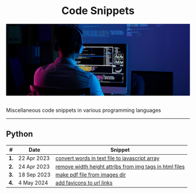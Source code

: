 <div align="center">
  <h1>Code Snippets</h1>
  <img src="banner.jpg" align="center"/>
  <br/><br/>
</div>

Miscellaneous code snippets in various programming languages

---

## Python

| # | Date| Snippet |
| ----------- | ----------- | ----------- |
| **1.** | 22 Apr 2023 | [convert words in text file to javascript array](https://github.com/abeerarshad2025/Code-Snippets/tree/main/Python/convert%20words%20in%20text%20file%20to%20javascript%20array) |
| **2.** | 24 Apr 2023 | [remove width height attribs from img tags in html files](https://github.com/abeerarshad2025/Code-Snippets/tree/main/Python/remove%20width%20height%20attribs%20from%20img%20tags%20in%20html%20files) |
| **3.** | 18 Sep 2023 | [make pdf file from images dir](https://github.com/abeerarshad2025/Code-Snippets/tree/main/Python/make%20pdf%20file%20from%20images%20dir) |
| **4.** | 4 May 2024  | [add favicons to url links](https://github.com/abeerarshad2025/Code-Snippets/tree/main/Python/add%20favicons%20to%20url%20links) |
